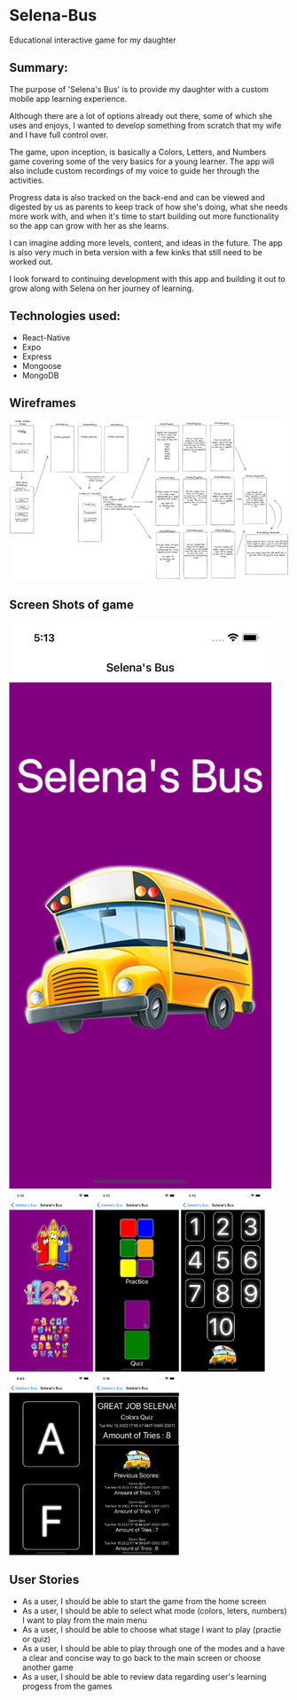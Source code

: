 # Selena-Bus
Educational interactive game for my daughter

## Summary:

The purpose of 'Selena's Bus' is to provide my daughter with a custom mobile app learning experience.

Although there are a lot of options already out there, some of which she uses and enjoys, I wanted to develop something from scratch that my wife and I have full control over. 

The game, upon inception, is basically a Colors, Letters, and Numbers game covering some of the very basics for a young learner. The app will also include custom recordings of my voice to guide her through the activities.

Progress data is also tracked on the back-end and can be viewed and digested by us as parents to keep track of how she's doing, what she needs more work with, and when it's time to start building out more functionality so the app can grow with her as she learns. 

I can imagine adding more levels, content, and ideas in the future. The app is also very much in beta version with a few kinks that still need to be worked out.

I look forward to continuing development with this app and building it out to grow along with Selena on her journey of learning. 

## Technologies used:
- React-Native
- Expo
- Express 
- Mongoose
- MongoDB

## Wireframes
![Wireframe](https://github.com/timrusin/Selena-Bus/blob/main/Selena-Bus_wireframe.png)

## Screen Shots of game
<img src = https://github.com/timrusin/Selena-Bus/blob/main/assets/images/forReadme/HomeScreen.png alt="Home Screen" >
<img src= https://github.com/timrusin/Selena-Bus/blob/main/assets/images/forReadme/MainMenuScreen.png alt="Main Menu" width=30%)>
<img src=https://github.com/timrusin/Selena-Bus/blob/main/assets/images/forReadme/SubMenuScreen.png alt="Sub Menu" width=30%>
<img src= https://github.com/timrusin/Selena-Bus/blob/main/assets/images/forReadme/NumbersTouchSCreen.png alt="Practice Mode" width=30%>
<img src=https://github.com/timrusin/Selena-Bus/blob/main/assets/images/forReadme/LettersQuiz.png alt="Quiz Mode" width=30%>
<img src =https://github.com/timrusin/Selena-Bus/blob/main/assets/images/forReadme/ScoresScreen.png alt="Scores Screen" width=30%>


## User Stories
- As a user, I should be able to start the game from the home screen
- As a user, I should be able to select what mode (colors, leters, numbers) I want to play from the main menu
- As a user, I should be able to choose what stage I want to play (practie or quiz)
- As a user, I should be able to play through one of the modes and a have a clear and concise way to go back to the main screen or choose another game
- As a user, I should be able to review data regarding user's learning progess from the games





